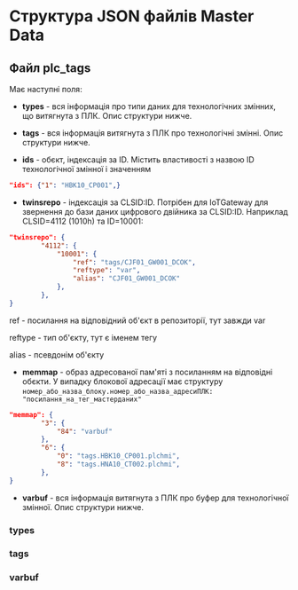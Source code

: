 # Структура JSON файлів Master Data



## Файл plc_tags

Має наступні поля:

- **types** - вся інформація про типи даних для технологічних змінних, що витягнута з ПЛК. Опис структури нижче. 

- **tags** - вся інформація витягнута з ПЛК про технологічні змінні. Опис структури нижче. 

- **ids** - обєкт, індексація за ID. Містить властивості з назвою ID технологічної змінної і значенням  

```json
"ids": {"1": "HBK10_CP001",}
```

- **twinsrepo** - індексація за CLSID:ID. Потрібен для IoTGateway для звернення до бази даних цифрового двійника за CLSID:ID. Наприклад CLSID=4112 (1010h) та ID=10001:

```json
"twinsrepo": {
		"4112": {
			"10001": {
                "ref": "tags/CJF01_GW001_DCOK",
				"reftype": "var",
				"alias": "CJF01_GW001_DCOK"
			},
        },
}    
```

ref - посилання на відповідний об'єкт в репозиторії, тут завжди var 

reftype - тип об'єкту, тут є іменем тегу 

alias - псевдонім об'єкту 

- **memmap** - образ адресованої пам'яті з посиланням на відповідні обєкти. У випадку блокової адресації має структуру `номер_або_назва_блоку.номер_або_назва_адресиПЛК: "посилання_на_тег_мастерданих" `  

```json
"memmap": {
		"3": {
			"84": "varbuf"
		},
		"6": {
			"0": "tags.HBK10_CP001.plchmi",
			"8": "tags.HNA10_CT002.plchmi",
        },
}
```

- **varbuf** -  вся інформація витягнута з ПЛК про буфер для технологічної змінної. Опис структури нижче. 

### types



### tags



### varbuf